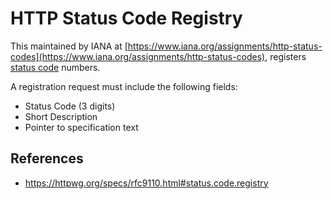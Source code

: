 # HTTP Status Code Registry

This maintained by IANA at [https://www.iana.org/assignments/http-status-codes](https://www.iana.org/assignments/http-status-codes), registers [status code](https://httpwg.org/specs/rfc9112.html#status.line) numbers.

A registration request must include the following fields:

- Status Code (3 digits)
- Short Description
- Pointer to specification text

## References

- https://httpwg.org/specs/rfc9110.html#status.code.registry
